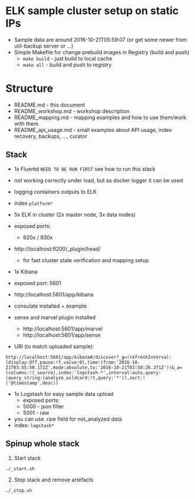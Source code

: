 # ELK sample cluster setup on static IPs
* Sample data are around 2016-10-21T05:59:07 (or get some newer from util-backup server or ...)
* Simple Makefile for change prebuild images in Registry (build and push)
  * ```make build``` - just build to local cache
  * ```make all``` - build and push to registry

# Structure
* README.md - this document
* README_workshop.md - workshop description
* README_mapping.md - mapping examples and how to use them/work with them
* README_api_usage.md - small examples about API usage, index recovery, backups, ..., curator

## Stack
* 1x Fluentd ```NEED TO BE RUN FIRST``` see how to run this stack
 * not working correctly under load, but as docker logger it can be used
 * logging containers outputs to ELK
 * index ```platform*```


* 5x ELK in cluster (2x master node, 3x data nodes)
 * exposed ports:
   * 920x / 930x
 * http://localhost:9200/_plugin/head/
   * for fast cluster state verification and mapping setup


* 1x Kibana
 * exposed port: 5601
 * http://localhost:5601/app/kibana
 * consulate installed + example
 * sense and marvel plugin installed
   * http://localhost:5601/app/marvel
   * http://localhost:5601/app/sense
 * URI (to match uploaded sample):
````
http://localhost:5601/app/kibana#/discover?_g=(refreshInterval:(display:Off,pause:!f,value:0),time:(from:'2016-10-21T03:55:50.172Z',mode:absolute,to:'2016-10-21T03:58:26.371Z'))&_a=(columns:!(_source),index:'logstash-*',interval:auto,query:(query_string:(analyze_wildcard:!t,query:'*')),sort:!('@timestamp',desc))
````

* 1x Logstash for easy sample data upload
  * exposed ports:
   * 5000 - json filter
   * 5001 - raw
 * you can use .raw field for not_analyzed data
 * index: ```logstash*```

## Spinup whole stack
 1. Start stack
````bash
./_start.sh
````
 2. Stop stack and remove artefacts
````bash
./_stop.sh
````
